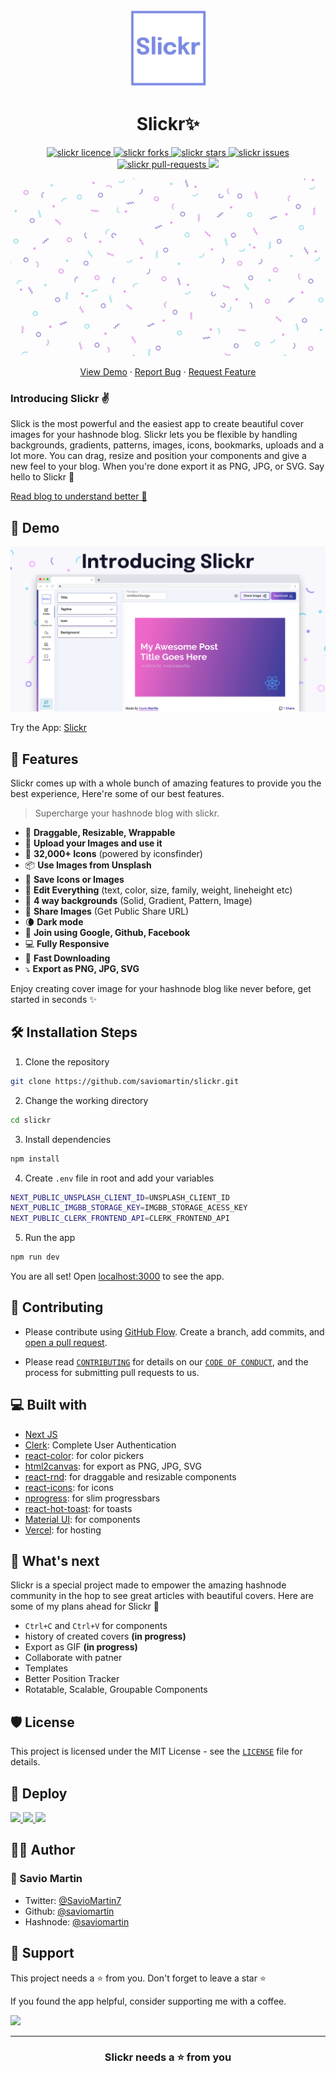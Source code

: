 <p align="center">
  <a href="https://slickr.vercel.app/">
    <img alt="Slickr" src="public/assets/logo.png" width="125" />
  </a>
</p>
<h1 align="center">Slickr✨️</h1>

<p align="center">
<a href="https://github.com/saviomartin/slickr/blob/master/LICENSE" target="blank">
<img src="https://img.shields.io/github/license/saviomartin/slickr?style=flat-square" alt="slickr licence" />
</a>
<a href="https://github.com/saviomartin/slickr/fork" target="blank">
<img src="https://img.shields.io/github/forks/saviomartin/slickr?style=flat-square" alt="slickr forks"/>
</a>
<a href="https://github.com/saviomartin/slickr/stargazers" target="blank">
<img src="https://img.shields.io/github/stars/saviomartin/slickr?style=flat-square" alt="slickr stars"/>
</a>
<a href="https://github.com/saviomartin/slickr/issues" target="blank">
<img src="https://img.shields.io/github/issues/saviomartin/slickr?style=flat-square" alt="slickr issues"/>
</a>
<a href="https://github.com/saviomartin/slickr/pulls" target="blank">
<img src="https://img.shields.io/github/issues-pr/saviomartin/slickr?style=flat-square" alt="slickr pull-requests"/>
</a>
<a href="https://twitter.com/intent/tweet?text=Checkout%20slickr.vercel.app%20by%20@saviomartin7.%20The%20most%20powerful%20way%20to%20create%20awesome%20cover%20images%20for%20your%20@hashnode%20blog%20🔥"><img src="https://img.shields.io/twitter/url?label=Share%20on%20Twitter&style=social&url=https%3A%2F%2Fgithub.com%2Fsaviomartin%2Fslickr"></a>

</p>

<p align="center"><img src="public/assets/slickr.gif" alt="slickr gif" width="550" /></p>

<p align="center">
    <a href="https://slickr.vercel.app/" target="blank">View Demo</a>
    ·
    <a href="https://github.com/saviomartin/slickr/issues/new/choose">Report Bug</a>
    ·
    <a href="https://github.com/saviomartin/slickr/issues/new/choose">Request Feature</a>
</p>

### Introducing Slickr ✌️

Slick is the most powerful and the easiest app to create beautiful cover images for your hashnode blog. Slickr lets you be flexible by handling backgrounds, gradients, patterns, images, icons, bookmarks, uploads and a lot more. You can drag, resize and position your components and give a new feel to your blog. When you're done export it as PNG, JPG, or SVG. Say hello to Slickr 🤟

[Read blog to understand better 📖](https://savio.xyz/introducing-slickr-the-most-powerful-cover-image-generator-for-your-hashnode-blog)

## 🚀 Demo

<a href="https://slickr.vercel.app/" target="blank">
<img src="public/assets/slickr-cover.png" />
</a>

Try the App: [Slickr](https://slickr.vercel.app/)

## 🧐 Features

Slickr comes up with a whole bunch of amazing features to provide you the best experience, Here're some of our best features.

> Supercharge your hashnode blog with slickr.

- 💯 **Draggable, Resizable, Wrappable**
- 🎩 **Upload your Images and use it**
- 👾 **32,000+ Icons** (powered by iconsfinder)
- 📦 **Use Images from Unsplash**
- 🔖 **Save Icons or Images**
- 🍭 **Edit Everything** (text, color, size, family, weight, lineheight etc)
- 🌱 **4 way backgrounds** (Solid, Gradient, Pattern, Image)
- 🥁 **Share Images** (Get Public Share URL)
- 🌘 **Dark mode**
- 👤 **Join using Google, Github, Facebook**
- 💻 **Fully Responsive**
- 🚀 **Fast Downloading**
- ⤵️ **Export as PNG, JPG, SVG**

Enjoy creating cover image for your hashnode blog like never before, get started in seconds ✨️

## 🛠️ Installation Steps

1. Clone the repository

```bash
git clone https://github.com/saviomartin/slickr.git
```

2. Change the working directory

```bash
cd slickr
```

3. Install dependencies

```bash
npm install
```

4. Create `.env` file in root and add your variables

```bash
NEXT_PUBLIC_UNSPLASH_CLIENT_ID=UNSPLASH_CLIENT_ID
NEXT_PUBLIC_IMGBB_STORAGE_KEY=IMGBB_STORAGE_ACESS_KEY
NEXT_PUBLIC_CLERK_FRONTEND_API=CLERK_FRONTEND_API
```

5. Run the app

```bash
npm run dev
```

You are all set! Open [localhost:3000](http://localhost:3000/) to see the app.

## 🍰 Contributing

- Please contribute using [GitHub Flow](https://guides.github.com/introduction/flow). Create a branch, add commits, and [open a pull request](https://github.com/saviomartin/slickr/compare).

- Please read [`CONTRIBUTING`](CONTRIBUTING.md) for details on our [`CODE OF CONDUCT`](CODE_OF_CONDUCT.md), and the process for submitting pull requests to us.

## 💻 Built with

- [Next JS](https://nextjs.org/)
- [Clerk](https://clerk.dev/): Complete User Authentication
- [react-color](https://casesandberg.github.io/react-color/): for color pickers
- [html2canvas](https://html2canvas.hertzen.com/): for export as PNG, JPG, SVG
- [react-rnd](https://github.com/bokuweb/react-rnd): for draggable and resizable components
- [react-icons](https://react-icons.github.io/react-icons/): for icons
- [nprogress](https://www.npmjs.com/package/nprogress): for slim progressbars
- [react-hot-toast](https://react-hot-toast.com/): for toasts
- [Material UI](http://material-ui.com/): for components
- [Vercel](http://vercel.com/): for hosting

## 🌈 What's next

Slickr is a special project made to empower the amazing hashnode community in the hop to see great articles with beautiful covers. Here are some of my plans ahead for Slickr 🤞

- `Ctrl+C` and `Ctrl+V` for components
- history of created covers **(in progress)**
- Export as GIF **(in progress)**
- Collaborate with patner
- Templates
- Better Position Tracker
- Rotatable, Scalable, Groupable Components

## 🛡️ License

This project is licensed under the MIT License - see the [`LICENSE`](LICENSE) file for details.

## 🦄 Deploy

<a href="https://vercel.com/new/project?template=https://github.com/saviomartin/slickr">
<img src="https://vercel.com/button" height="37.5px" />
</a>
<a href="https://app.netlify.com/start/deploy?repository=https://github.com/saviomartin/slickr">
<img src="https://www.netlify.com/img/deploy/button.svg" height="37.5px" />
</a>
<a href="https://cloud.digitalocean.com/apps/new?repo=https://github.com/saviomartin/slickr">
<img src="https://camo.githubusercontent.com/df21703b4229f8d44f76c2d56073657a4ab450ca4566ba5d24d05bf528c298f8/68747470733a2f2f7777772e6465706c6f79746f646f2e636f6d2f646f2d62746e2d626c75652e737667" height="37.5px" />
</a>

## 👨‍💻 Author

### 👤 Savio Martin

- Twitter: [@SavioMartin7](https://twitter.com/SavioMartin7)
- Github: [@saviomartin](https://github.com/saviomartin)
- Hashnode: [@saviomartin](https://hashnode.com/@saviomartin)

## 🙏 Support

This project needs a ⭐️ from you. Don't forget to leave a star ⭐️

If you found the app helpful, consider supporting me with a coffee.

<a href="https://www.buymeacoffee.com/saviomartin">
<img src="https://cdn.buymeacoffee.com/buttons/v2/default-yellow.png" height="50px">
</a>

---

<h3 align="center">
Slickr needs a ⭐️ from you
</h3>

